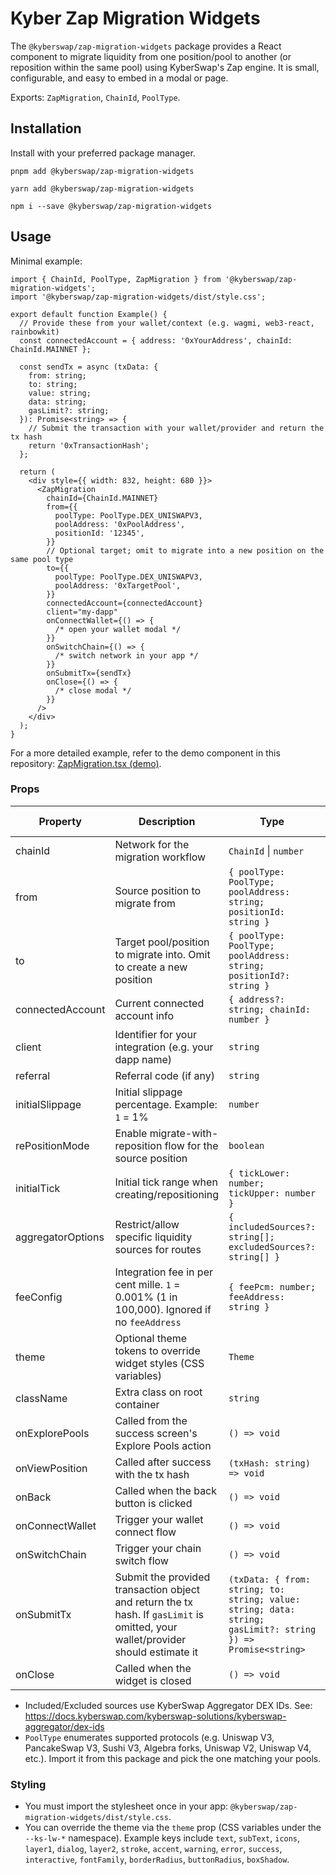 # Kyber Zap Migration Widgets

The `@kyberswap/zap-migration-widgets` package provides a React component to migrate liquidity from one position/pool to another (or reposition within the same pool) using KyberSwap's Zap engine. It is small, configurable, and easy to embed in a modal or page.

Exports: `ZapMigration`, `ChainId`, `PoolType`.

## Installation

Install with your preferred package manager.

```
pnpm add @kyberswap/zap-migration-widgets
```

```
yarn add @kyberswap/zap-migration-widgets
```

```
npm i --save @kyberswap/zap-migration-widgets
```

## Usage

Minimal example:

```tsx
import { ChainId, PoolType, ZapMigration } from '@kyberswap/zap-migration-widgets';
import '@kyberswap/zap-migration-widgets/dist/style.css';

export default function Example() {
  // Provide these from your wallet/context (e.g. wagmi, web3-react, rainbowkit)
  const connectedAccount = { address: '0xYourAddress', chainId: ChainId.MAINNET };

  const sendTx = async (txData: {
    from: string;
    to: string;
    value: string;
    data: string;
    gasLimit?: string;
  }): Promise<string> => {
    // Submit the transaction with your wallet/provider and return the tx hash
    return '0xTransactionHash';
  };

  return (
    <div style={{ width: 832, height: 680 }}>
      <ZapMigration
        chainId={ChainId.MAINNET}
        from={{
          poolType: PoolType.DEX_UNISWAPV3,
          poolAddress: '0xPoolAddress',
          positionId: '12345',
        }}
        // Optional target; omit to migrate into a new position on the same pool type
        to={{
          poolType: PoolType.DEX_UNISWAPV3,
          poolAddress: '0xTargetPool',
        }}
        connectedAccount={connectedAccount}
        client="my-dapp"
        onConnectWallet={() => {
          /* open your wallet modal */
        }}
        onSwitchChain={() => {
          /* switch network in your app */
        }}
        onSubmitTx={sendTx}
        onClose={() => {
          /* close modal */
        }}
      />
    </div>
  );
}
```

For a more detailed example, refer to the demo component in this repository: [ZapMigration.tsx (demo)](https://github.com/KyberNetwork/kyberswap-interface/blob/main/apps/zap-widgets-demo/src/components/ZapMigration.tsx).

### Props

| Property          | Description                                                                                                                      | Type                                                                                                        | Required / Default |
| ----------------- | -------------------------------------------------------------------------------------------------------------------------------- | ----------------------------------------------------------------------------------------------------------- | ------------------ |
| chainId           | Network for the migration workflow                                                                                               | `ChainId` \| `number`                                                                                       | Required           |
| from              | Source position to migrate from                                                                                                  | `{ poolType: PoolType; poolAddress: string; positionId: string }`                                           | Required           |
| to                | Target pool/position to migrate into. Omit to create a new position                                                              | `{ poolType: PoolType; poolAddress: string; positionId?: string }`                                          | Optional           |
| connectedAccount  | Current connected account info                                                                                                   | `{ address?: string; chainId: number }`                                                                     | Required           |
| client            | Identifier for your integration (e.g. your dapp name)                                                                            | `string`                                                                                                    | Required           |
| referral          | Referral code (if any)                                                                                                           | `string`                                                                                                    | Optional           |
| initialSlippage   | Initial slippage percentage. Example: `1` = 1%                                                                                   | `number`                                                                                                    | Optional           |
| rePositionMode    | Enable migrate-with-reposition flow for the source position                                                                      | `boolean`                                                                                                   | Optional (`false`) |
| initialTick       | Initial tick range when creating/repositioning                                                                                   | `{ tickLower: number; tickUpper: number }`                                                                  | Optional           |
| aggregatorOptions | Restrict/allow specific liquidity sources for routes                                                                             | `{ includedSources?: string[]; excludedSources?: string[] }`                                                | Optional           |
| feeConfig         | Integration fee in per cent mille. `1` = 0.001% (1 in 100,000). Ignored if no `feeAddress`                                       | `{ feePcm: number; feeAddress: string }`                                                                    | Optional           |
| theme             | Optional theme tokens to override widget styles (CSS variables)                                                                  | `Theme`                                                                                                     | Optional           |
| className         | Extra class on root container                                                                                                    | `string`                                                                                                    | Optional           |
| onExplorePools    | Called from the success screen's Explore Pools action                                                                            | `() => void`                                                                                                | Optional           |
| onViewPosition    | Called after success with the tx hash                                                                                            | `(txHash: string) => void`                                                                                  | Optional           |
| onBack            | Called when the back button is clicked                                                                                           | `() => void`                                                                                                | Optional           |
| onConnectWallet   | Trigger your wallet connect flow                                                                                                 | `() => void`                                                                                                | Required           |
| onSwitchChain     | Trigger your chain switch flow                                                                                                   | `() => void`                                                                                                | Required           |
| onSubmitTx        | Submit the provided transaction object and return the tx hash. If `gasLimit` is omitted, your wallet/provider should estimate it | `(txData: { from: string; to: string; value: string; data: string; gasLimit?: string }) => Promise<string>` | Required           |
| onClose           | Called when the widget is closed                                                                                                 | `() => void`                                                                                                | Required           |

- Included/Excluded sources use KyberSwap Aggregator DEX IDs. See: https://docs.kyberswap.com/kyberswap-solutions/kyberswap-aggregator/dex-ids
- `PoolType` enumerates supported protocols (e.g. Uniswap V3, PancakeSwap V3, Sushi V3, Algebra forks, Uniswap V2, Uniswap V4, etc.). Import it from this package and pick the one matching your pools.

### Styling

- You must import the stylesheet once in your app: `@kyberswap/zap-migration-widgets/dist/style.css`.
- You can override the theme via the `theme` prop (CSS variables under the `--ks-lw-*` namespace). Example keys include `text`, `subText`, `icons`, `layer1`, `dialog`, `layer2`, `stroke`, `accent`, `warning`, `error`, `success`, `interactive`, `fontFamily`, `borderRadius`, `buttonRadius`, `boxShadow`.
